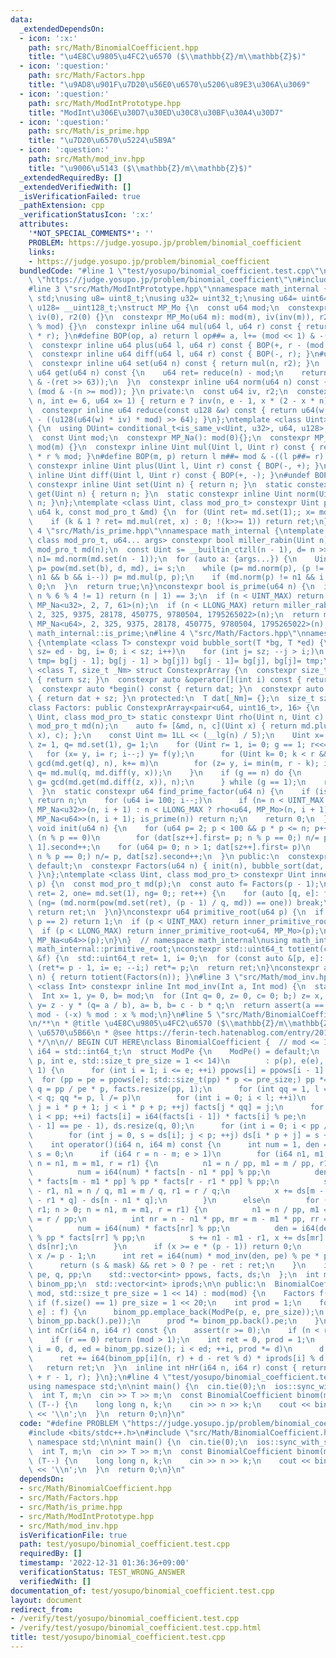 ```yaml
---
data:
  _extendedDependsOn:
  - icon: ':x:'
    path: src/Math/BinomialCoefficient.hpp
    title: "\u4E8C\u9805\u4FC2\u6570 ($\\mathbb{Z}/m\\mathbb{Z}$)"
  - icon: ':question:'
    path: src/Math/Factors.hpp
    title: "\u9AD8\u901F\u7D20\u56E0\u6570\u5206\u89E3\u306A\u3069"
  - icon: ':question:'
    path: src/Math/ModIntPrototype.hpp
    title: "ModInt\u306E\u30D7\u30ED\u30C8\u30BF\u30A4\u30D7"
  - icon: ':question:'
    path: src/Math/is_prime.hpp
    title: "\u7D20\u6570\u5224\u5B9A"
  - icon: ':question:'
    path: src/Math/mod_inv.hpp
    title: "\u9006\u5143 ($\\mathbb{Z}/m\\mathbb{Z}$)"
  _extendedRequiredBy: []
  _extendedVerifiedWith: []
  _isVerificationFailed: true
  _pathExtension: cpp
  _verificationStatusIcon: ':x:'
  attributes:
    '*NOT_SPECIAL_COMMENTS*': ''
    PROBLEM: https://judge.yosupo.jp/problem/binomial_coefficient
    links:
    - https://judge.yosupo.jp/problem/binomial_coefficient
  bundledCode: "#line 1 \"test/yosupo/binomial_coefficient.test.cpp\"\n#define PROBLEM\
    \ \"https://judge.yosupo.jp/problem/binomial_coefficient\"\n#include <bits/stdc++.h>\n\
    #line 3 \"src/Math/ModIntPrototype.hpp\"\nnamespace math_internal {\nusing namespace\
    \ std;\nusing u8= uint8_t;\nusing u32= uint32_t;\nusing u64= uint64_t;\nusing\
    \ u128= __uint128_t;\nstruct MP_Mo {\n  const u64 mod;\n  constexpr MP_Mo(): mod(0),\
    \ iv(0), r2(0) {}\n  constexpr MP_Mo(u64 m): mod(m), iv(inv(m)), r2(-u128(mod)\
    \ % mod) {}\n  constexpr inline u64 mul(u64 l, u64 r) const { return reduce(u128(l)\
    \ * r); }\n#define BOP(op, a) return l op##= a, l+= (mod << 1) & -(l >> 63)\n\
    \  constexpr inline u64 plus(u64 l, u64 r) const { BOP(+, r - (mod << 1)); }\n\
    \  constexpr inline u64 diff(u64 l, u64 r) const { BOP(-, r); }\n#undef BOP\n\
    \  constexpr inline u64 set(u64 n) const { return mul(n, r2); }\n  constexpr inline\
    \ u64 get(u64 n) const {\n    u64 ret= reduce(n) - mod;\n    return ret + (mod\
    \ & -(ret >> 63));\n  }\n  constexpr inline u64 norm(u64 n) const { return n -\
    \ (mod & -(n >= mod)); }\n private:\n  const u64 iv, r2;\n  constexpr u64 inv(u64\
    \ n, int e= 6, u64 x= 1) { return e ? inv(n, e - 1, x * (2 - x * n)) : x; }\n\
    \  constexpr inline u64 reduce(const u128 &w) const { return u64(w >> 64) + mod\
    \ - ((u128(u64(w) * iv) * mod) >> 64); }\n};\ntemplate <class Uint> class MP_Na\
    \ {\n  using DUint= conditional_t<is_same_v<Uint, u32>, u64, u128>;\n public:\n\
    \  const Uint mod;\n  constexpr MP_Na(): mod(0){};\n  constexpr MP_Na(Uint m):\
    \ mod(m) {}\n  constexpr inline Uint mul(Uint l, Uint r) const { return DUint(l)\
    \ * r % mod; }\n#define BOP(m, p) return l m##= mod & -((l p##= r) >= mod)\n \
    \ constexpr inline Uint plus(Uint l, Uint r) const { BOP(-, +); }\n  constexpr\
    \ inline Uint diff(Uint l, Uint r) const { BOP(+, -); }\n#undef BOP\n  static\
    \ constexpr inline Uint set(Uint n) { return n; }\n  static constexpr inline Uint\
    \ get(Uint n) { return n; }\n  static constexpr inline Uint norm(Uint n) { return\
    \ n; }\n};\ntemplate <class Uint, class mod_pro_t> constexpr Uint pow(Uint x,\
    \ u64 k, const mod_pro_t &md) {\n  for (Uint ret= md.set(1);; x= md.mul(x, x))\n\
    \    if (k & 1 ? ret= md.mul(ret, x) : 0; !(k>>= 1)) return ret;\n}\n}\n#line\
    \ 4 \"src/Math/is_prime.hpp\"\nnamespace math_internal {\ntemplate <class Uint,\
    \ class mod_pro_t, u64... args> constexpr bool miller_rabin(Uint n) {\n  const\
    \ mod_pro_t md(n);\n  const Uint s= __builtin_ctzll(n - 1), d= n >> s, one= md.set(1),\
    \ n1= md.norm(md.set(n - 1));\n  for (auto a: {args...}) {\n    Uint b= a % n,\
    \ p= pow(md.set(b), d, md), i= s;\n    while (p= md.norm(p), (p != one && p !=\
    \ n1 && b && i--)) p= md.mul(p, p);\n    if (md.norm(p) != n1 && i != s) return\
    \ 0;\n  }\n  return true;\n}\nconstexpr bool is_prime(u64 n) {\n  if (n < 2 ||\
    \ n % 6 % 4 != 1) return (n | 1) == 3;\n  if (n < UINT_MAX) return miller_rabin<u32,\
    \ MP_Na<u32>, 2, 7, 61>(n);\n  if (n < LLONG_MAX) return miller_rabin<u64, MP_Mo,\
    \ 2, 325, 9375, 28178, 450775, 9780504, 1795265022>(n);\n  return miller_rabin<u64,\
    \ MP_Na<u64>, 2, 325, 9375, 28178, 450775, 9780504, 1795265022>(n);\n}\n}\nusing\
    \ math_internal::is_prime;\n#line 4 \"src/Math/Factors.hpp\"\nnamespace math_internal\
    \ {\ntemplate <class T> constexpr void bubble_sort(T *bg, T *ed) {\n  for (int\
    \ sz= ed - bg, i= 0; i < sz; i++)\n    for (int j= sz; --j > i;)\n      if (auto\
    \ tmp= bg[j - 1]; bg[j - 1] > bg[j]) bg[j - 1]= bg[j], bg[j]= tmp;\n}\ntemplate\
    \ <class T, size_t _Nm> struct ConstexprArray {\n  constexpr size_t size() const\
    \ { return sz; }\n  constexpr auto &operator[](int i) const { return dat[i]; }\n\
    \  constexpr auto *begin() const { return dat; }\n  constexpr auto *end() const\
    \ { return dat + sz; }\n protected:\n  T dat[_Nm]= {};\n  size_t sz= 0;\n};\n\
    class Factors: public ConstexprArray<pair<u64, uint16_t>, 16> {\n  template <class\
    \ Uint, class mod_pro_t> static constexpr Uint rho(Uint n, Uint c) {\n    const\
    \ mod_pro_t md(n);\n    auto f= [&md, n, c](Uint x) { return md.plus(md.mul(x,\
    \ x), c); };\n    const Uint m= 1LL << (__lg(n) / 5);\n    Uint x= 1, y= md.set(2),\
    \ z= 1, q= md.set(1), g= 1;\n    for (Uint r= 1, i= 0; g == 1; r<<= 1) {\n   \
    \   for (x= y, i= r; i--;) y= f(y);\n      for (Uint k= 0; k < r && g == 1; g=\
    \ gcd(md.get(q), n), k+= m)\n        for (z= y, i= min(m, r - k); i--;) y= f(y),\
    \ q= md.mul(q, md.diff(y, x));\n    }\n    if (g == n) do {\n        z= f(z),\
    \ g= gcd(md.get(md.diff(z, x)), n);\n      } while (g == 1);\n    return g;\n\
    \  }\n  static constexpr u64 find_prime_factor(u64 n) {\n    if (is_prime(n))\
    \ return n;\n    for (u64 i= 100; i--;)\n      if (n= n < UINT_MAX ? rho<u32,\
    \ MP_Na<u32>>(n, i + 1) : n < LLONG_MAX ? rho<u64, MP_Mo>(n, i + 1) : rho<u64,\
    \ MP_Na<u64>>(n, i + 1); is_prime(n)) return n;\n    return 0;\n  }\n  constexpr\
    \ void init(u64 n) {\n    for (u64 p= 2; p < 100 && p * p <= n; p++)\n      if\
    \ (n % p == 0)\n        for (dat[sz++].first= p; n % p == 0;) n/= p, dat[sz -\
    \ 1].second++;\n    for (u64 p= 0; n > 1; dat[sz++].first= p)\n      for (p= find_prime_factor(n);\
    \ n % p == 0;) n/= p, dat[sz].second++;\n  }\n public:\n  constexpr Factors()=\
    \ default;\n  constexpr Factors(u64 n) { init(n), bubble_sort(dat, dat + sz);\
    \ }\n};\ntemplate <class Uint, class mod_pro_t> constexpr Uint inner_primitive_root(Uint\
    \ p) {\n  const mod_pro_t md(p);\n  const auto f= Factors(p - 1);\n  for (Uint\
    \ ret= 2, one= md.set(1), ng= 0;; ret++) {\n    for (auto [q, e]: f)\n      if\
    \ (ng= (md.norm(pow(md.set(ret), (p - 1) / q, md)) == one)) break;\n    if (!ng)\
    \ return ret;\n  }\n}\nconstexpr u64 primitive_root(u64 p) {\n  if (assert(is_prime(p));\
    \ p == 2) return 1;\n  if (p < UINT_MAX) return inner_primitive_root<u32, MP_Na<u32>>(p);\n\
    \  if (p < LLONG_MAX) return inner_primitive_root<u64, MP_Mo>(p);\n  return inner_primitive_root<u64,\
    \ MP_Na<u64>>(p);\n}\n}  // namespace math_internal\nusing math_internal::Factors,\
    \ math_internal::primitive_root;\nconstexpr std::uint64_t totient(const Factors\
    \ &f) {\n  std::uint64_t ret= 1, i= 0;\n  for (const auto &[p, e]: f)\n    for\
    \ (ret*= p - 1, i= e; --i;) ret*= p;\n  return ret;\n}\nconstexpr auto totient(std::uint64_t\
    \ n) { return totient(Factors(n)); }\n#line 3 \"src/Math/mod_inv.hpp\"\ntemplate\
    \ <class Int> constexpr inline Int mod_inv(Int a, Int mod) {\n  static_assert(std::is_signed_v<Int>);\n\
    \  Int x= 1, y= 0, b= mod;\n  for (Int q= 0, z= 0, c= 0; b;) z= x, c= a, x= y,\
    \ y= z - y * (q= a / b), a= b, b= c - b * q;\n  return assert(a == 1), x < 0 ?\
    \ mod - (-x) % mod : x % mod;\n}\n#line 5 \"src/Math/BinomialCoefficient.hpp\"\
    \n/**\n * @title \u4E8C\u9805\u4FC2\u6570 ($\\mathbb{Z}/m\\mathbb{Z}$)\n * @category\
    \ \u6570\u5B66\n * @see https://ferin-tech.hatenablog.com/entry/2018/01/17/010829\n\
    \ */\n\n// BEGIN CUT HERE\nclass BinomialCoefficient {  // mod <= 1e6\n  using\
    \ i64 = std::int64_t;\n  struct ModPe {\n    ModPe() = default;\n    ModPe(int\
    \ p, int e, std::size_t pre_size = 1 << 14)\n        : p(p), e(e), ppows(e + 1,\
    \ 1) {\n      for (int i = 1; i <= e; ++i) ppows[i] = ppows[i - 1] * p;\n    \
    \  for (pp = pe = ppows[e]; std::size_t(pp) * p <= pre_size;) pp *= p;\n     \
    \ q = pp / pe * p, facts.resize(pp, 1);\n      for (int qq = 1, l = pp / p; qq\
    \ < q; qq *= p, l /= p)\n        for (int i = 0; i < l; ++i)\n          for (int\
    \ j = i * p + 1; j < i * p + p; ++j) facts[j * qq] = j;\n      for (int i = 1;\
    \ i < pp; ++i) facts[i] = i64(facts[i - 1]) * facts[i] % pe;\n      mask = (facts[pp\
    \ - 1] == pe - 1), ds.resize(q, 0);\n      for (int i = 0; i < pp / pe; ++i)\n\
    \        for (int j = 0, s = ds[i]; j < p; ++j) ds[i * p + j] = s + j;\n    }\n\
    \    int operator()(i64 n, i64 m) const {\n      int num = 1, den = 1, x = 0,\
    \ s = 0;\n      if (i64 r = n - m; e > 1)\n        for (i64 n1, m1, r1; n > 0;\
    \ n = n1, m = m1, r = r1) {\n          n1 = n / pp, m1 = m / pp, r1 = r / pp;\n\
    \          num = i64(num) * facts[n - n1 * pp] % pp;\n          den = i64(den)\
    \ * facts[m - m1 * pp] % pp * facts[r - r1 * pp] % pp;\n          s += n1 - m1\
    \ - r1, n1 = n / q, m1 = m / q, r1 = r / q;\n          x += ds[m - m1 * q] + ds[r\
    \ - r1 * q] - ds[n - n1 * q];\n        }\n      else\n        for (i64 n1, m1,\
    \ r1; n > 0; n = n1, m = m1, r = r1) {\n          n1 = n / pp, m1 = m / pp, r1\
    \ = r / pp;\n          int nr = n - n1 * pp, mr = m - m1 * pp, rr = r - r1 * pp;\n\
    \          num = i64(num) * facts[nr] % pp;\n          den = i64(den) * facts[mr]\
    \ % pp * facts[rr] % pp;\n          s += n1 - m1 - r1, x += ds[mr] + ds[rr] -\
    \ ds[nr];\n        }\n      if (x >= e * (p - 1)) return 0;\n      if (p > 2)\
    \ x /= p - 1;\n      int ret = i64(num) * mod_inv(den, pe) % pe * ppows[x] % pe;\n\
    \      return (s & mask) && ret > 0 ? pe - ret : ret;\n    }\n    int p, e, mask,\
    \ pe, q, pp;\n    std::vector<int> ppows, facts, ds;\n  };\n  int mod;\n  std::vector<ModPe>\
    \ binom_pp;\n  std::vector<int> iprods;\n\n public:\n  BinomialCoefficient(int\
    \ mod, std::size_t pre_size = 1 << 14) : mod(mod) {\n    Factors f(mod);\n   \
    \ if (f.size() == 1) pre_size = 1 << 20;\n    int prod = 1;\n    for (auto [p,\
    \ e] : f) {\n      binom_pp.emplace_back(ModPe(p, e, pre_size));\n      iprods.push_back(mod_inv(prod,\
    \ binom_pp.back().pe));\n      prod *= binom_pp.back().pe;\n    }\n  }\n  inline\
    \ int nCr(i64 n, i64 r) const {\n    assert(r >= 0);\n    if (n < r) return 0;\n\
    \    if (r == 0) return (mod > 1);\n    int ret = 0, prod = 1;\n    for (size_t\
    \ i = 0, d, ed = binom_pp.size(); i < ed; ++i, prod *= d)\n      d = binom_pp[i].pe,\n\
    \      ret += i64(binom_pp[i](n, r) + d - ret % d) * iprods[i] % d * prod;\n \
    \   return ret;\n  }\n  inline int nHr(i64 n, i64 r) const { return !r ? 1 : nCr(n\
    \ + r - 1, r); }\n};\n#line 4 \"test/yosupo/binomial_coefficient.test.cpp\"\n\
    using namespace std;\n\nint main() {\n  cin.tie(0);\n  ios::sync_with_stdio(false);\n\
    \  int T, m;\n  cin >> T >> m;\n  const BinomialCoefficient binom(m);\n  while\
    \ (T--) {\n    long long n, k;\n    cin >> n >> k;\n    cout << binom.nCr(n, k)\
    \ << '\\n';\n  }\n  return 0;\n}\n"
  code: "#define PROBLEM \"https://judge.yosupo.jp/problem/binomial_coefficient\"\n\
    #include <bits/stdc++.h>\n#include \"src/Math/BinomialCoefficient.hpp\"\nusing\
    \ namespace std;\n\nint main() {\n  cin.tie(0);\n  ios::sync_with_stdio(false);\n\
    \  int T, m;\n  cin >> T >> m;\n  const BinomialCoefficient binom(m);\n  while\
    \ (T--) {\n    long long n, k;\n    cin >> n >> k;\n    cout << binom.nCr(n, k)\
    \ << '\\n';\n  }\n  return 0;\n}\n"
  dependsOn:
  - src/Math/BinomialCoefficient.hpp
  - src/Math/Factors.hpp
  - src/Math/is_prime.hpp
  - src/Math/ModIntPrototype.hpp
  - src/Math/mod_inv.hpp
  isVerificationFile: true
  path: test/yosupo/binomial_coefficient.test.cpp
  requiredBy: []
  timestamp: '2022-12-31 01:36:36+09:00'
  verificationStatus: TEST_WRONG_ANSWER
  verifiedWith: []
documentation_of: test/yosupo/binomial_coefficient.test.cpp
layout: document
redirect_from:
- /verify/test/yosupo/binomial_coefficient.test.cpp
- /verify/test/yosupo/binomial_coefficient.test.cpp.html
title: test/yosupo/binomial_coefficient.test.cpp
---
```

